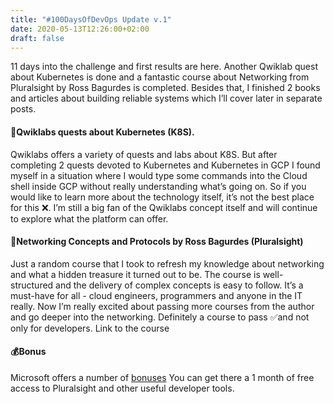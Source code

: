 ```yaml
---
title: "#100DaysOfDevOps Update v.1"
date: 2020-05-13T12:26:00+02:00
draft: false
---
```


11 days into the challenge and first results are here. Another Qwiklab quest about Kubernetes is done and a fantastic course about Networking from Pluralsight by Ross Bagurdes is completed. Besides that, I finished 2 books and articles about building reliable systems which I’ll cover later in separate posts.

#### 🏫Qwiklabs quests about Kubernetes (K8S). 
Qwiklabs offers a variety of quests and labs about K8S. But after completing 2 quests devoted to Kubernetes and Kubernetes in GCP I found myself in a situation where I would type some commands into the Cloud shell inside GCP without really understanding what’s going on. So if you would like to learn more about the technology itself, it’s not the best place for this ❌. I’m still a big fan of the Qwiklabs concept itself and will continue to explore what the platform can offer.

#### 🏫Networking Concepts and Protocols by Ross Bagurdes (Pluralsight)
Just a random course that I took to refresh my knowledge about networking and what a hidden treasure it turned out to be. The course is well-structured and the delivery of complex concepts is easy to follow. It’s a must-have for all - cloud engineers, programmers and anyone in the IT really.  Now I’m really excited about passing more courses from the author and go deeper into the networking. Definitely a course to pass ✅and not only for developers. Link to the course

#### 💰Bonus

Microsoft offers a number of [bonuses](https://my.visualstudio.com/benefits) You can get there a 1 month of free access to Pluralsight and other useful developer tools.
